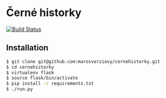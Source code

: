 # Černé historky
[![Build Status](https://travis-ci.org/marosverziovy/cernehistorky.svg?branch=master)](https://travis-ci.org/marosverziovy/cernehistorky)

## Installation
``` bash
$ git clone git@github.com:marosverziovy/cernehistorky.git
$ cd cernehistorky
$ virtualenv flask
$ source flask/bin/activate
$ pip install -r requirements.txt
$ ./run.py
```